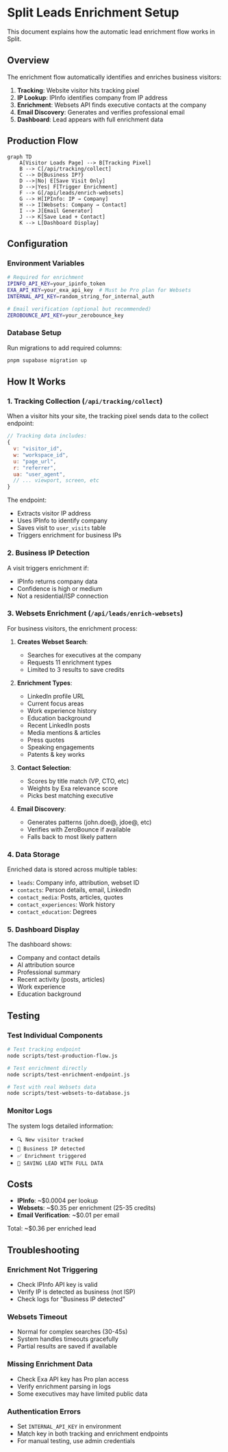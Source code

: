 # Split Leads Enrichment Setup

This document explains how the automatic lead enrichment flow works in Split.

## Overview

The enrichment flow automatically identifies and enriches business visitors:

1. **Tracking**: Website visitor hits tracking pixel
2. **IP Lookup**: IPInfo identifies company from IP address  
3. **Enrichment**: Websets API finds executive contacts at the company
4. **Email Discovery**: Generates and verifies professional email
5. **Dashboard**: Lead appears with full enrichment data

## Production Flow

```mermaid
graph TD
    A[Visitor Loads Page] --> B[Tracking Pixel]
    B --> C[/api/tracking/collect]
    C --> D{Business IP?}
    D -->|No| E[Save Visit Only]
    D -->|Yes| F[Trigger Enrichment]
    F --> G[/api/leads/enrich-websets]
    G --> H[IPInfo: IP → Company]
    H --> I[Websets: Company → Contact]
    I --> J[Email Generator]
    J --> K[Save Lead + Contact]
    K --> L[Dashboard Display]
```

## Configuration

### Environment Variables

```bash
# Required for enrichment
IPINFO_API_KEY=your_ipinfo_token
EXA_API_KEY=your_exa_api_key  # Must be Pro plan for Websets
INTERNAL_API_KEY=random_string_for_internal_auth

# Email verification (optional but recommended)
ZEROBOUNCE_API_KEY=your_zerobounce_key
```

### Database Setup

Run migrations to add required columns:
```bash
pnpm supabase migration up
```

## How It Works

### 1. Tracking Collection (`/api/tracking/collect`)

When a visitor hits your site, the tracking pixel sends data to the collect endpoint:

```javascript
// Tracking data includes:
{
  v: "visitor_id",
  w: "workspace_id", 
  u: "page_url",
  r: "referrer",
  ua: "user_agent",
  // ... viewport, screen, etc
}
```

The endpoint:
- Extracts visitor IP address
- Uses IPInfo to identify company
- Saves visit to `user_visits` table
- Triggers enrichment for business IPs

### 2. Business IP Detection

A visit triggers enrichment if:
- IPInfo returns company data
- Confidence is high or medium
- Not a residential/ISP connection

### 3. Websets Enrichment (`/api/leads/enrich-websets`)

For business visitors, the enrichment process:

1. **Creates Webset Search**:
   - Searches for executives at the company
   - Requests 11 enrichment types
   - Limited to 3 results to save credits

2. **Enrichment Types**:
   - LinkedIn profile URL
   - Current focus areas
   - Work experience history
   - Education background
   - Recent LinkedIn posts
   - Media mentions & articles
   - Press quotes
   - Speaking engagements
   - Patents & key works

3. **Contact Selection**:
   - Scores by title match (VP, CTO, etc)
   - Weights by Exa relevance score
   - Picks best matching executive

4. **Email Discovery**:
   - Generates patterns (john.doe@, jdoe@, etc)
   - Verifies with ZeroBounce if available
   - Falls back to most likely pattern

### 4. Data Storage

Enriched data is stored across multiple tables:

- `leads`: Company info, attribution, webset ID
- `contacts`: Person details, email, LinkedIn
- `contact_media`: Posts, articles, quotes
- `contact_experiences`: Work history
- `contact_education`: Degrees

### 5. Dashboard Display

The dashboard shows:
- Company and contact details
- AI attribution source
- Professional summary
- Recent activity (posts, articles)
- Work experience
- Education background

## Testing

### Test Individual Components

```bash
# Test tracking endpoint
node scripts/test-production-flow.js

# Test enrichment directly
node scripts/test-enrichment-endpoint.js

# Test with real Websets data
node scripts/test-websets-to-database.js
```

### Monitor Logs

The system logs detailed information:
- `🔍 New visitor tracked`
- `🏢 Business IP detected` 
- `✅ Enrichment triggered`
- `💾 SAVING LEAD WITH FULL DATA`

## Costs

- **IPInfo**: ~$0.0004 per lookup
- **Websets**: ~$0.35 per enrichment (25-35 credits)
- **Email Verification**: ~$0.01 per email

Total: ~$0.36 per enriched lead

## Troubleshooting

### Enrichment Not Triggering
- Check IPInfo API key is valid
- Verify IP is detected as business (not ISP)
- Check logs for "Business IP detected"

### Websets Timeout
- Normal for complex searches (30-45s)
- System handles timeouts gracefully
- Partial results are saved if available

### Missing Enrichment Data
- Check Exa API key has Pro plan access
- Verify enrichment parsing in logs
- Some executives may have limited public data

### Authentication Errors
- Set `INTERNAL_API_KEY` in environment
- Match key in both tracking and enrichment endpoints
- For manual testing, use admin credentials 